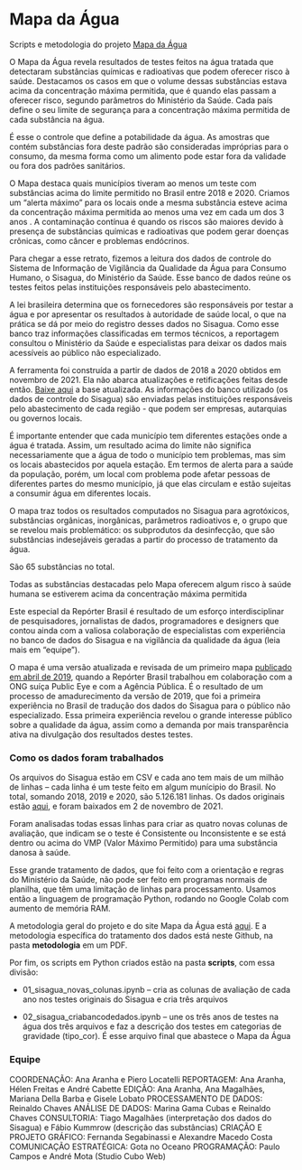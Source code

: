 # Mapa da Água
Scripts e metodologia do projeto [Mapa da Água](https://mapadaagua.reporterbrasil.org.br/)

O Mapa da Água revela resultados de testes feitos na água tratada que detectaram substâncias químicas e radioativas que podem oferecer risco à saúde. Destacamos os casos em que o volume dessas substâncias estava acima da concentração máxima permitida, que é quando elas passam a oferecer risco, segundo parâmetros do Ministério da Saúde. Cada país define o seu limite de segurança para a concentração máxima permitida de cada substância na água.

É esse o controle que define a potabilidade da água. As amostras que contém substâncias fora deste padrão são consideradas impróprias para o consumo, da mesma forma como um alimento pode estar fora da validade ou fora dos padrões sanitários.

O Mapa destaca quais municípios tiveram ao menos um teste com substâncias acima do limite permitido no Brasil entre 2018 e 2020. Criamos um “alerta máximo” para os locais onde a mesma substância esteve acima da concentração máxima permitida ao menos uma vez em cada um dos 3 anos . A contaminação contínua é quando os riscos são maiores devido à presença de substâncias químicas e radioativas que podem gerar doenças crônicas, como câncer e problemas endócrinos.

Para chegar a esse retrato, fizemos a leitura dos dados de controle do Sistema de Informação de Vigilância da Qualidade da Água para Consumo Humano, o Sisagua, do Ministério da Saúde. Esse banco de dados reúne os testes feitos pelas instituições responsáveis pelo abastecimento.

A lei brasileira determina que os fornecedores são responsáveis por testar a água e por apresentar os resultados à autoridade de saúde local, o que na prática se dá por meio do registro desses dados no Sisagua. Como esse banco traz informações classificadas em termos técnicos, a reportagem consultou o Ministério da Saúde e especialistas para deixar os dados mais acessíveis ao público não especializado.

A ferramenta foi construída a partir de dados de 2018 a 2020 obtidos em novembro de 2021. Ela não abarca atualizações e retificações feitas desde então. [Baixe aqui](https://dados.gov.br/dataset/controle-semestral) a base atualizada. As informações do banco utilizado (os dados de controle do Sisagua) são enviadas pelas instituições responsáveis pelo abastecimento de cada região - que podem ser empresas, autarquias ou governos locais.

É importante entender que cada município tem diferentes estações onde a água é tratada. Assim, um resultado acima do limite não significa necessariamente que a água de todo o município tem problemas, mas sim os locais abastecidos por aquela estação. Em termos de alerta para a saúde da população, porém, um local com problema pode afetar pessoas de diferentes partes do mesmo município, já que elas circulam e estão sujeitas a consumir água em diferentes locais.

O mapa traz todos os resultados computados no Sisagua para agrotóxicos, substâncias orgânicas, inorgânicas, parâmetros radioativos e, o grupo que se revelou mais problemático: os subprodutos da desinfecção, que são substâncias indesejáveis geradas a partir do processo de tratamento da água.

São 65 substâncias no total.

Todas as substâncias destacadas pelo Mapa oferecem algum risco à saúde humana se estiverem acima da concentração máxima permitida

Este especial da Repórter Brasil é resultado de um esforço interdisciplinar de pesquisadores, jornalistas de dados, programadores e designers que contou ainda com a valiosa colaboração de especialistas com experiência no banco de dados do Sisagua e na vigilância da qualidade da água (leia mais em “equipe”).

O mapa é uma versão atualizada e revisada de um primeiro mapa [publicado em abril de 2019](https://portrasdoalimento.info/agrotoxico-na-agua/#), quando a Repórter Brasil trabalhou em colaboração com a ONG suíça Public Eye e com a Agência Pública. É o resultado de um processo de amadurecimento da versão de 2019, que foi a primeira experiência no Brasil de tradução dos dados do Sisagua para o público não especializado. Essa primeira experiência revelou o grande interesse público sobre a qualidade da água, assim como a demanda por mais transparência ativa na divulgação dos resultados destes testes.

### Como os dados foram trabalhados
Os arquivos do Sisagua estão em CSV e cada ano tem mais de um milhão de linhas – cada linha é um teste feito em algum munícipio do Brasil. No total, somando 2018, 2019 e 2020, são 5.126.181 linhas. Os dados originais estão [aqui](https://drive.google.com/drive/folders/1_s52ZWGvoXFz4CjRnRnFccMNVF8keEKc?usp=sharing), e foram baixados em 2 de novembro de 2021.

Foram analisadas todas essas linhas para criar as quatro novas colunas de avaliação, que indicam se o teste é Consistente ou Inconsistente e se está dentro ou acima do VMP (Valor Máximo Permitido) para uma substância danosa à saúde.

Esse grande tratamento de dados, que foi feito com a orientação e regras do Ministério da Saúde, não pode ser feito em programas normais de planilha, que têm uma limitação de linhas para processamento. Usamos então a linguagem de programação Python, rodando no Google Colab com aumento de memória RAM.

A metodologia geral do projeto e do site Mapa da Água está [aqui](https://mapadaagua.reporterbrasil.org.br/metodologia). E a metodologia específica do tratamento dos dados está neste Github, na pasta **metodologia** em um PDF. 

Por fim, os scripts em Python criados estão na pasta **scripts**, com essa divisão:

- 01_sisagua_novas_colunas.ipynb – cria as colunas de avaliação de cada ano nos testes originais do Sisagua e cria três arquivos

- 02_sisagua_criabancodedados.ipynb – une os três anos de testes na água dos três arquivos e faz a descrição dos testes em categorias de gravidade (tipo_cor). É esse arquivo final que abastece o Mapa da Água

### Equipe
COORDENAÇÃO: Ana Aranha e Piero Locatelli
REPORTAGEM: Ana Aranha, Hélen Freitas e André Cabette
EDIÇÃO: Ana Aranha, Ana Magalhães, Mariana Della Barba e Gisele Lobato
PROCESSAMENTO DE DADOS: Reinaldo Chaves
ANÁLISE DE DADOS: Marina Gama Cubas e Reinaldo Chaves
CONSULTORIA: Tiago Magalhães (interpretação dos dados do Sisagua) e Fábio Kummrow (descrição das substâncias)
CRIAÇÃO E PROJETO GRÁFICO: Fernanda Segabinassi e Alexandre Macedo Costa
COMUNICAÇÃO ESTRATÉGICA: Gota no Oceano
PROGRAMAÇÃO: Paulo Campos e André Mota (Studio Cubo Web)
